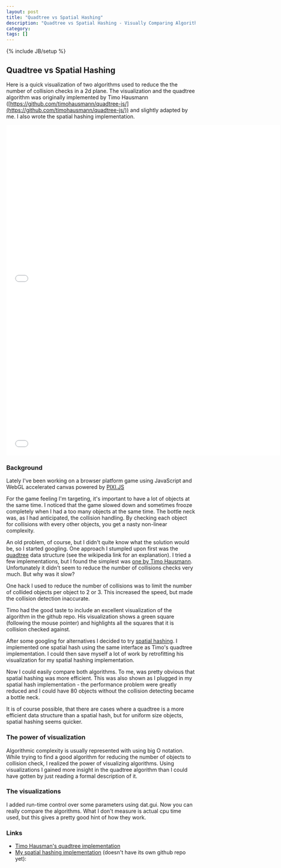 ```yaml
---
layout: post
title: "Quadtree vs Spatial Hashing"
description: "Quadtree vs Spatial Hashing - Visually Comparing Algorithms"
category: 
tags: []
---
```

{% include JB/setup %}

## Quadtree vs Spatial Hashing

Here is a quick visualization of two algorithms used to reduce the the number of collision checks in a 2d plane. The visualization
and the quadtree algorithm was originally implemented by Timo Hausmann ([https://github.com/timohausmann/quadtree-js/](https://github.com/timohausmann/quadtree-js/)) and
slightly adapted by me. I also wrote the spatial hashing implementation.

<iframe src="/assets/code/2014-01-26/quadtree/examples/insert_retrieve.html" width="730" height="440" frameBorder="0">
</iframe>
<iframe src="/assets/code/2014-01-26/spatialhash/examples/insert_retrieve.html" width="730" height="440" frameBorder="0">
</iframe>

### Background

Lately I've been working on a browser platform game using JavaScript and WebGL accelerated canvas powered by [PIXI.JS](https://github.com/GoodBoyDigital/pixi.js/)

For the game feeling I'm targeting, it's important to have a lot of objects at the same time.
I noticed that the game slowed down and sometimes frooze completely when I had a too many objects at the same time.
The bottle neck was, as I had anticipated, the collision handling. By checking each object for collisions with every other objects,
you get a nasty non-linear complexity.

An old problem, of course, but I didn't quite know what the solution would be, so I started googling. One approach I stumpled upon first
was the [quadtree](http://en.wikipedia.org/wiki/Quadtree) data structure (see the wikipedia link for an explanation). I tried a few implementations, but I found the simplest was [one by Timo Hausmann](https://github.com/timohausmann/quadtree-js/).
Unfortunately it didn't seem to reduce the number of collisions checks very much. But why was it slow?

One hack I used to reduce the number of collisions was to limit the number of collided objects per object to 2 or 3. This increased the speed,
but made the collision detection inaccurate.

Timo had the good taste to include an excellent visualization of the algorithm in the github repo.
His visualization shows a green square (following the mouse pointer) and highlights all the squares that it is collision checked against.

After some googling for alternatives I decided to try [spatial hashing](http://www.gamedev.net/page/resources/_/technical/game-programming/spatial-hashing-r2697). I implemented one spatial hash using the same interface as Timo's quadtree implementation. I could then save myself a lot of work
by retrofitting his visualization for my spatial hashing implementation.

Now I could easily compare both algorithms. To me, was pretty obvious that spatial hashing was more efficient.
This was also shown as I plugged in my spatial hash implementation - the performance problem were greatly reduced and I could have 80 objects without the collision detecting became a bottle neck.

It is of course possible, that there are cases where a quadtree is a more efficient data structure than a spatial hash, but for uniform size objects, spatial hashing seems quicker.

### The power of visualization

Algorithmic complexity is usually represented with using big O notation. While trying to find a good algorithm for reducing the
number of objects to collision check, I realized the power of visualizing algorithms. Using visualizations 
I gained more insight in the quadtree algorithm than I could have gotten by
just reading a formal description of it.

### The visualizations

I added run-time control over some parameters using dat.gui. Now you can really compare the algorithms.
What I don't measure is actual cpu time used, but this gives a pretty good hint of how they work.

### Links

* [Timo Hausman's quadtree implementation](https://github.com/timohausmann/quadtree-js/)
* [My spatial hashing implementation](/assets/code/2014-01-26/spatialhash/spatialhash.js) (doesn't have its own github repo yet): 

